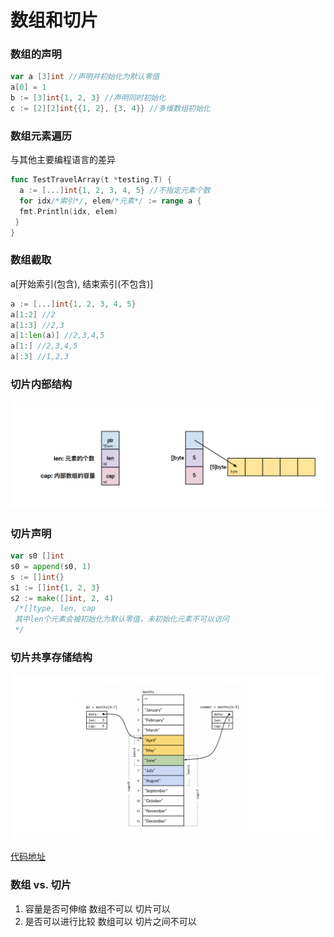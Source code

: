 # 数组和切片

### 数组的声明

```Go
var a [3]int //声明并初始化为默认零值
a[0] = 1
b := [3]int{1, 2, 3} //声明同时初始化
c := [2][2]int{{1, 2}, {3, 4}} //多维数组初始化
```

### 数组元素遍历

与其他主要编程语⾔的差异
```Go
func TestTravelArray(t *testing.T) {
  a := [...]int{1, 2, 3, 4, 5} //不指定元素个数
  for idx/*索引*/, elem/*元素*/ := range a {
  fmt.Println(idx, elem)
 }
}
```

### 数组截取

a[开始索引(包含), 结束索引(不包含)]
```Go
a := [...]int{1, 2, 3, 4, 5}
a[1:2] //2
a[1:3] //2,3
a[1:len(a)] //2,3,4,5
a[1:] //2,3,4,5
a[:3] //1,2,3
```

### 切⽚内部结构

![切片内部结构图](../resource/切片.png)

### 切⽚声明

```Go
var s0 []int
s0 = append(s0, 1)
s := []int{}
s1 := []int{1, 2, 3}
s2 := make([]int, 2, 4)
 /*[]type, len, cap
 其中len个元素会被初始化为默认零值，未初始化元素不可以访问
 */
```

### 切⽚共享存储结构

![切⽚共享存储结构](../resource/切片共享存储结构.png)

[代码地址](./../code/go_learning/src/ch6/slice_test/slice_test.go)

### 数组 vs. 切⽚
1. 容量是否可伸缩 数组不可以 切片可以
2. 是否可以进⾏⽐较 数组可以 切片之间不可以